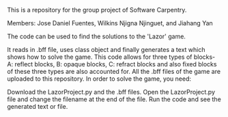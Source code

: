 This is a repository for the group project of Software Carpentry.

Members: Jose Daniel Fuentes, Wilkins Njigna Njinguet, and Jiahang Yan 

The code can be used to find the solutions to the 'Lazor' game.

It reads in .bff file, uses class object and finally generates a text which shows how to solve the game.
This code allows for three types of blocks- A: reflect blocks, B: opaque blocks, C: refract blocks and also fixed blocks of these three types are also accounted for. All the .bff files of the game are uploaded to this repository.
In order to solve the game, you need:

Download the LazorProject.py and the .bff files.
Open the LazorProject.py file and change the filename at the end of the file.
Run the code and see the generated text or file.
